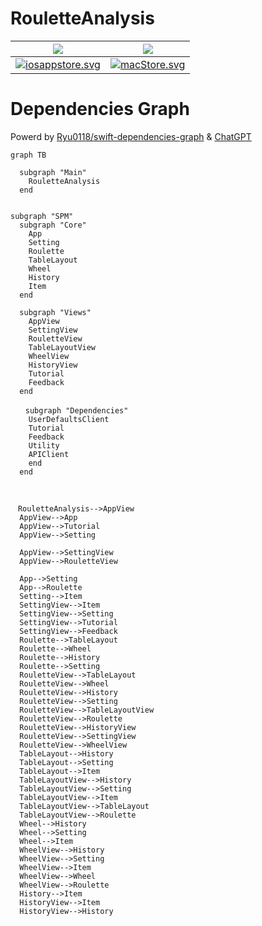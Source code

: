 # RouletteAnalysis

| ![](https://miyashi.app/images/rouletteanalysis/app.png)                                                                                        | ![](https://miyashi.app/images/rouletteanalysis/macOS.png)                                                                                |
| --------------------------------------------------------------------------------------------------- | --------------------------------------------------------------------------------------------- |
| [![iosappstore.svg](https://miyashi.app/images/rouletteanalysis/iosappstore.svg)](https://apps.apple.com/us/app/roulette-analysis/id6449939201) | [![macStore.svg](https://miyashi.app/images/rouletteanalysis/macStore.svg)](https://apps.apple.com/us/app/roulette-analysis/id6449939201) |


# Dependencies Graph
Powerd by [ Ryu0118/swift-dependencies-graph](https://github.com/Ryu0118/swift-dependencies-graph) & [ChatGPT](https://chat.openai.com/?model=gpt-4)

```mermaid
graph TB

  subgraph "Main"
    RouletteAnalysis
  end


subgraph "SPM"
  subgraph "Core"
    App
    Setting
    Roulette
    TableLayout
    Wheel
    History
    Item
  end

  subgraph "Views"
    AppView
    SettingView
    RouletteView
    TableLayoutView
    WheelView
    HistoryView
    Tutorial
    Feedback
  end

　　subgraph "Dependencies"
    UserDefaultsClient
    Tutorial
    Feedback
    Utility
    APIClient
    end
  end



　RouletteAnalysis-->AppView
  AppView-->App
  AppView-->Tutorial
  AppView-->Setting

  AppView-->SettingView
  AppView-->RouletteView

  App-->Setting
  App-->Roulette
  Setting-->Item
  SettingView-->Item
  SettingView-->Setting
  SettingView-->Tutorial
  SettingView-->Feedback
  Roulette-->TableLayout
  Roulette-->Wheel
  Roulette-->History
  Roulette-->Setting
  RouletteView-->TableLayout
  RouletteView-->Wheel
  RouletteView-->History
  RouletteView-->Setting
  RouletteView-->TableLayoutView
  RouletteView-->Roulette
  RouletteView-->HistoryView
  RouletteView-->SettingView
  RouletteView-->WheelView
  TableLayout-->History
  TableLayout-->Setting
  TableLayout-->Item
  TableLayoutView-->History
  TableLayoutView-->Setting
  TableLayoutView-->Item
  TableLayoutView-->TableLayout
  TableLayoutView-->Roulette
  Wheel-->History
  Wheel-->Setting
  Wheel-->Item
  WheelView-->History
  WheelView-->Setting
  WheelView-->Item
  WheelView-->Wheel
  WheelView-->Roulette
  History-->Item
  HistoryView-->Item
  HistoryView-->History
```

